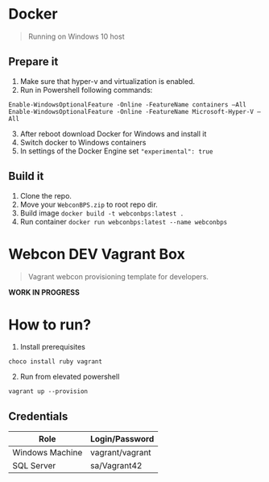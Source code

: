 # Docker
> Running on Windows 10 host

## Prepare it
1. Make sure that hyper-v and virtualization is enabled.
2. Run in Powershell following commands:
```
Enable-WindowsOptionalFeature -Online -FeatureName containers –All
Enable-WindowsOptionalFeature -Online -FeatureName Microsoft-Hyper-V –All
```
3. After reboot download Docker for Windows and install it
4. Switch docker to Windows containers
5. In settings of the Docker Engine set `"experimental": true`

## Build it
1. Clone the repo.
2. Move your `WebconBPS.zip` to root repo dir.
3. Build image `docker build -t webconbps:latest .`
4. Run container `docker run webconbps:latest --name webconbps`

# Webcon DEV Vagrant Box
> Vagrant webcon provisioning template for developers.

**WORK IN PROGRESS**

# How to run?

1. Install prerequisites
```
choco install ruby vagrant
``` 
2. Run from elevated powershell
```
vagrant up --provision
```


## Credentials

| Role            	| Login/Password  	|
|-----------------	|-----------------	|
| Windows Machine 	| vagrant/vagrant 	|
| SQL Server      	| sa/Vagrant42    	|
